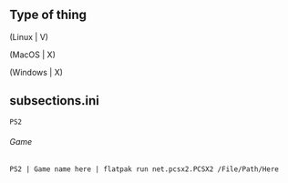 ## Type of thing

(Linux | V)

(MacOS | X)

(Windows | X)

## subsections.ini
```
PS2
```

###### Game
```
PS2 | Game name here | flatpak run net.pcsx2.PCSX2 /File/Path/Here
```